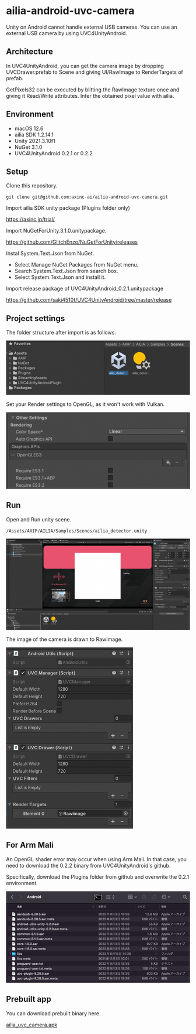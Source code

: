 # ailia-android-uvc-camera

Unity on Android cannot handle external USB cameras. You can use an external USB camera by using UVC4UnityAndroid.

## Architecture

In UVC4UnityAndroid, you can get the camera image by dropping UVCDrawer.prefab to Scene and giving UI/RawImage to RenderTargets of prefab.

GetPixels32 can be executed by blitting the RawImage texture once and giving it Read/Write attributes. Infer the obtained pixel value with ailia.

## Environment

- macOS 12.6
- ailia SDK 1.2.14.1
- Unity 2021.3.10f1
- NuGet 3.1.0
- UVC4UnityAndroid 0.2.1 or 0.2.2

## Setup

Clone this repository.

```
git clone git@github.com:axinc-ai/ailia-android-uvc-camera.git
```

Import ailia SDK unity package (Plugins folder only)

https://axinc.jp/trial/

Import NuGetForUnity.3.1.0.unitypackage.

https://github.com/GlitchEnzo/NuGetForUnity/releases

Instal System.Text.Json from NuGet.

- Select Manage NuGet Packages from NuGet menu.
- Search System.Text.Json from search box.
- Select System.Text.Json and install it.

Import release package of UVC4UnityAndroid_0.2.1.unitypackage

https://github.com/saki4510t/UVC4UnityAndroid/tree/master/release

## Project settings

The folder structure after import is as follows.

![Tutorial/folder.png](Tutorial/folder.png)

Set your Render settings to OpenGL, as it won't work with Vulkan.

![Tutorial/render.png](Tutorial/render.png)

## Run

Open and Run unity scene.

```
/Assets/AXIP/AILIA/Samples/Scenes/ailia_detector.unity
```

![Tutorial/project.png](Tutorial/project.png)

The image of the camera is drawn to RawImage.

![Tutorial/rawimage.png](Tutorial/rawimage.png)

## For Arm Mali

An OpenGL shader error may occur when using Arm Mali. In that case, you need to download the 0.2.2 binary from UVC4UnityAndroid's github.

Specifically, download the Plugins folder from github and overwrite the 0.2.1 environment.

![Tutorial/mali.png](Tutorial/mali.png)

## Prebuilt app

You can download prebuilt binary here.

[ailia_uvc_camera.apk](Release/ailia_uvc_camera.apk)
